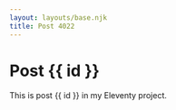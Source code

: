 ```yaml
---
layout: layouts/base.njk
title: Post 4022
---
```


# Post {{ id }}

This is post {{ id }} in my Eleventy project.
